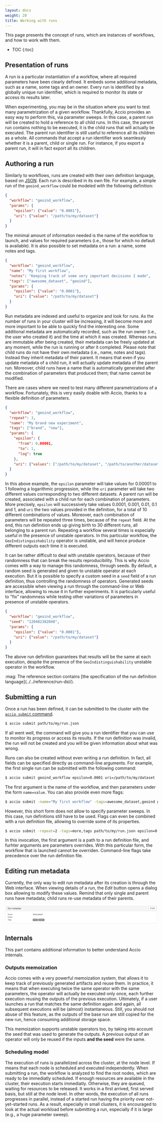 ```yaml
---
layout: docs
weight: 20
title: Working with runs
---
```


This page presents the concept of runs, which are instances of workflows, and how to work with them.

* TOC
{:toc}

## Presentation of runs
A run is a particular instantiation of a workflow, where all required parameters have been clearly defined.
It embeds some additional metadata, such as a name, some tags and an owner.
Every run is identified by a globally unique run identifier, which is required to monitor its state or access its results later.

When experimenting, you may be in the situation where you want to test many parametrization of a given workflow.
Thankfully, Accio provides an easy way to perform this, via parameter sweeps.
In this case, a parent run will be created to hold a reference to all child runs.
In this case, the parent run contains nothing to be executed, it is the child runs that will actually be executed.
The parent run identifier is still useful to reference all its children as a whole.
All commands that accept a run identifier work seamlessly whether it is a parent, child or single run.
For instance, if you export a parent run, it will in fact export all its children.

## Authoring a run
Similarly to workflows, runs are created with their own definition language, based on [JSON](https://en.wikipedia.org/wiki/JSON).
Each run is described in its own file.
For example, a simple run of the `geoind_workflow` could be modeled with the following definition:

```json
{
  "workflow": "geoind_workflow",
  "params": {
    "epsilon": {"value": "0.0001"},
    "uri": {"value": "/path/to/my/dataset"}
  }
}
```

The minimal amount of information needed is the name of the workflow to launch, and values for required parameters (i.e., those for which no default is available).
It is also possible to set metadata on a run: a name, some notes and tags.

```json
{
  "workflow": "geoind_workflow",
  "name": "My first workflow",
  "notes": "Keeping track of some very important decisions I made",
  "tags": ["awesome_dataset", "geoind"],
  "params": {
    "epsilon": {"value": "0.0001"},
    "uri": {"value": "/path/to/my/dataset"}
  }
}
```

Run metadata are indexed and useful to organize and look for runs.
As the number of runs in your cluster will be increasing, it will become more and more important to be able to quickly find the interesting one.
Some additional metadata are automatically recorded, such as the run owner (i.e., the user who created it) and the time at which it was created.
Whereas runs are immutable after being created, their metadata can be freely updated at any moment, while the run is running or after it completed.
Please note that child runs do not have their own metadata (i.e., name, notes and tags).
Instead they inherit metadata of their parent.
It means that even if you update metadata of a child run, it will actually update metadata of the parent run.
Moreover, child runs have a name that is automatically generated after the combination of parameters that produced them;
that name cannot be modified.

There are cases where we need to test many different parametrizations of a workflow.
Fortunately, this is very easily doable with Accio, thanks to a flexible definition of parameters.

```json
{
  "workflow": "geoind_workflow",
  "repeat": 3,
  "name": "My brand new experiment",
  "tags": ["brand", "new"],
  "params": {
    "epsilon": {
      "from": 0.00001,
      "to": 1,
      "log": true
    },
    "uri": {"values": ["/path/to/my/dataset", "/path/to/another/dataset"]}
  }
}
```

In this above example, the `epsilon` parameter will take values for 0.00001 to 1 following a logarithmic progression, while the `uri` parameter will take two different values corresponding to two different datasets.
A parent run will be created, associated with a child run for each combination of parameters.
More precisely, `epsilon` will successively take values 0.0001, 0.001, 0.01, 0.1 and 1, and `uri` the two values provided in the definition, for a total of 10 different combinations of values. 
Moreover, each combination of parameters will be repeated three times, because of the `repeat` field.
At the end, this run definition ends up giving birth to 30 different runs, all belonging to a parent run.
Repeating a workflow several times is especially useful in the presence of unstable operators.
In this particular workflow, the `GeoIndistinguishability` operator is unstable, and will hence produce different outputs each time it is executed.

It can be rather difficult to deal with unstable operators, because of their randomness that can break the results reproducibility.
This is why Accio comes with a way to manage this randomness, through seeds.
By default, a random seed is generated and given to unstable operator at each execution.
But it is possible to specify a custom seed in a `seed` field of a run definition, thus controlling the randomness of operators.
Generated seeds are accessible when viewing a run through the command-line or Web interface, allowing to reuse it in further experiments.
It is particularly useful to "fix" randomness while testing other variations of parameters in presence of unstable operators.

```json
{
  "workflow": "geoind_workflow",
  "seed": "120482382048",
  "params": {
    "epsilon": {"value": "0.0001"},
    "uri": {"value": "/path/to/my/dataset"}
  }
}
```

The above run definition guarantees that results will be the same at each execution, despite the presence of the `GeoIndistinguishability` unstable operator in the workflow.

<div class="alert alert-info" markdown="1">
  :mag: The reference section contains [the specification of the run definition language](../../reference/run-dsl/).
</div>

## Submitting a run
Once a run has been defined, it can be submitted to the cluster with the [`accio submit` command](../../reference/commands/submit.html).

```bash
$ accio submit path/to/my/run.json
```

If all went well, the command will give you a run identifier that you can use to monitor its progress or access its results.
If the run definition was invalid, the run will not be created and you will be given information about what was wrong.

Runs can also be created without even writing a run definition.
In fact, all fields can be specified directly as command-line arguments.
For example, the first single run can be submitted with the following command:

```bash
$ accio submit geoind_workflow epsilon=0.0001 uri=/path/to/my/dataset
```

The first argument is the name of the workflow, and then parameters under the form `name=value`.
You can also provide even more flags:

```bash
$ accio submit -name="My first workflow" -tags=awesome_dataset,geoind geoind_workflow epsilon=0.0001 uri=/path/to/my/dataset
```

However, this short form does not allow to specify parameter sweeps.
In this case, run definitions still have to be used.
Flags can even be combined with a run definition file, allowing to override some of its properties.

```bash
$ accio submit -repeat=2 -tags=more,tags path/to/my/run.json epsilon=0.01
```

In this invocation, the first argument is a path to a run definition file, and furhter arguments are parameters overrides.
With this particular form, the workflow that is launched cannot be overriden.
Command-line flags take precedence over the run definition file.

## Editing run metadata
Currently, the only way to edit run metadata after its creation is through the Web interface.
When viewing details of a run, the *Edit* button opens a dialog box allowing to modify these values.
Remind that only single and parent runs have metadata; child runs re-use metadata of their parents.

![Run metadata](../../images/ui/run_metadata.png)

## Internals
This part contains additional information to better understand Accio internals.

### Outputs memoization
Accio comes with a very powerful memoization system, that allows it to keep track of previously generated artifacts and reuse them.
In practice, it means that when executing twice the same operator with the same parameters, the operator will actually be executed only once, each further execution reusing the outputs of the previous execution.
Ultimately, if a user launches a run that matches the same definition again and again, all subsequent executions will be (almost) instantaneous.
Still, you should not abuse of this feature, as the outputs of the base run are still copied for the new run, hence consuming additional storage space.

This memoization supports unstable operators too, by taking into account the seed that was used to generate the outputs.
A previous output of an operator will only be reused if the inputs **and the seed** were the same.

### Scheduling model
The execution of runs is parallelized across the cluster, at the node level.
If means that each node is scheduled and executed independently.
When submitting a run, the workflow is analyzed to find the root nodes, which are ready to be immediatly scheduled.
If enough resources are available in the cluster, their execution starts immediatly.
Otherwise, they are queued, waiting for resources to be released.
It works in a first arrived, first served basis, but still at the node level.
In other words, the execution of all runs progresses in parallel, instead of a started run having the priority over not-yet-started runs.
As a result, especially in small clusters, it is encouraged to look at the actual workload before submitting a run, especially if it is large (e.g., a huge parameter sweep).
